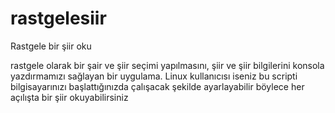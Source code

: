 # rastgelesiir
Rastgele bir şiir oku

rastgele olarak bir şair ve şiir seçimi yapılmasını, şiir ve
şiir bilgilerini konsola yazdırmamızı sağlayan bir uygulama.
Linux kullanıcısı iseniz bu scripti bilgisayarınızı başlattığınızda
çalışacak şekilde ayarlayabilir böylece her açılışta bir şiir okuyabilirsiniz
